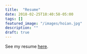 ```yaml
---
title:  "Resume"
date: 2018-02-25T18:40:58-05:00
tags: []
featured_image: "/images/hoian.jpg"
description: ""
draft: true
---
```


See my resume [here](/resume/JohnLianCV.pdf).
